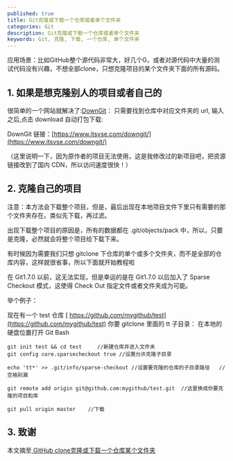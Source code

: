 ```yaml
---
published: true
title: Git克隆或下载一个仓库或者单个文件夹
categories: Git
description: Git克隆或下载一个仓库或者单个文件夹
keywords: Git, 克隆, 下载, 一个仓库, 单个文件夹
---
```


应用场景：比如GitHub整个源代码非常大，好几个G，或者对源代码中大量的测试代码没有兴趣，不想全部clone，只想克隆项目的某个文件夹下面的所有源码。

## 1.  如果是想克隆别人的项目或者自己的

很简单的一个网站就解决了:[DownGit](www.itsvse.com/downgit)： 只需要找到仓库中对应文件夹的 url, 输入之后,点击 download 自动打包下载:

DownGit 链接：[https://www.itsvse.com/downgit/](https://www.itsvse.com/downgit/)

（这里说明一下，因为原作者的项目无法使用，这是我修改过的新项目吧，把资源链接改到了国内 CDN，所以访问速度很快！）

## 2. 克隆自己的项目

注意：本方法会下载整个项目，但是，最后出现在本地项目文件下里只有需要的那个文件夹存在。类似先下载，再过滤。

出现下载整个项目的原因是，所有的数据都在 .git/objects/pack 中，所以，只要是克隆，必然就会将整个项目给下载下来。

有时候因为需要我们只想 gitclone 下仓库的单个或多个文件夹，而不是全部的仓库内容，这样就很省事，所以下面就开始教程啦

在 Git1.7.0 以前，这无法实现，但是幸运的是在 Git1.7.0 以后加入了 Sparse Checkout 模式，这使得 Check Out 指定文件或者文件夹成为可能。

举个例子：

现在有一个 test 仓库 [ https://github.com/mygithub/test](https://github.com/mygithub/test)
你要 gitclone 里面的 tt 子目录：
在本地的硬盘位置打开 Git Bash

```
git init test && cd test     //新建仓库并进入文件夹
git config core.sparsecheckout true //设置允许克隆子目录

echo 'tt*' >> .git/info/sparse-checkout //设置要克隆的仓库的子目录路径   //空格别漏

git remote add origin git@github.com:mygithub/test.git  //这里换成你要克隆的项目和库

git pull origin master    //下载
```

## 3. 致谢
本文摘至[ GitHub clone克隆或下载一个仓库某个文件夹 ](https://www.itsvse.com/thread-7086-1-1.html)

